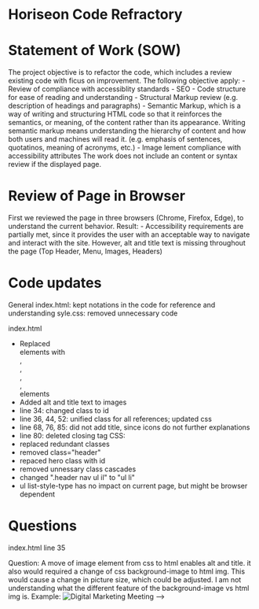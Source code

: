 # Horiseon Code Refractory

# Statement of Work (SOW)
The project objective is to refactor the code, which includes a review existing code with ficus on improvement. The following objective apply:
    - Review of compliance with accessiblity standards
    - SEO
    - Code structure for ease of reading and understanding
    - Structural Markup review (e.g. description of headings and paragraphs)
    - Semantic Markup, which is a way of writing and structuring HTML code so that it reinforces 
        the semantics, or meaning, of the content rather than its appearance. Writing semantic markup means understanding the hierarchy of content and how both users and machines will read it. (e.g. emphasis of sentences, quotatinos, meaning of acronyms, etc.)
    - Image lement compliance with accessibility attributes
The work does not include an content or syntax review if the displayed page.

# Review of Page in Browser
First we reviewed the page in three browsers (Chrome, Firefox, Edge), to understand the current behavior. Result:
    - Accessibility requirements are partially met, since it provides the user with an acceptable way to navigate and interact with the site. However, alt and title text is missing throughout the page (Top Header, Menu, Images, Headers)

# Code updates
General
index.html: kept notations in the code for reference and understanding
syle.css: removed unnecessary code

index.html
- Replaced <div> elements with <main>, <nav>, <aside>, <section>, <footer> elements 
- Added alt and title text to images 
- line 34: changed class to id
- line 36, 44, 52: unified class for all references; updated css
- line 68, 76, 85: did not add title, since icons do not further explanations
- line 80: deleted </img> closing tag
CSS:
- replaced redundant classes
- removed class="header"
- repaced hero class with id
- removed unnessary class cascades
- changed ".header nav ul il" to "ul li"  
- ul list-style-type has no impact on current page, but might be browser dependent

# Questions

index.html
    line 35 
        <main class="content"> Question: A move of image element from css to html enables alt and title. it also would required a change of css background-image to html img. This would cause a change in picture size, which could be adjusted. I am not understanding what the different feature of the background-image vs html img is.
        Example: <img id="hero" src="./assets/images/digital-marketing-meeting.jpg" alt="Digital Marketing Meeting" title="A meeting about digital marketing"> -->






